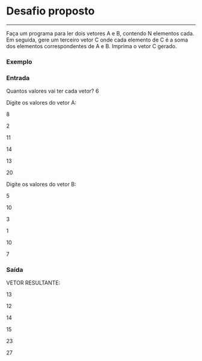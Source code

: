 <h1>Desafio proposto</h1>
<hr>
<p>Faça um programa para ler dois vetores A e B, contendo N elementos cada. Em seguida, gere um terceiro vetor C onde cada elemento de C é a soma dos elementos correspondentes de A e B. Imprima o vetor C gerado.
<h3>Exemplo</h3>
<h3>Entrada</h3>
<p> Quantos valores vai ter cada vetor? 6 </p>
<p>Digite os valores do vetor A: </p>
<p>8 </p>
<p>2 </p>
<p>11 </p>
<p>14 </p>
<p>13 </p>
<p>20 </p>
<p>Digite os valores do vetor B: </p>
<p>5 </p>
<p>10 </p>
<p>3 </p>
<p>1 </p>
<p>10 </p>
<p>7 </p>
<h3>Saída</h3>
<p>VETOR RESULTANTE: </p>
<p>13 </p>
<p>12 </p>
<p>14 </p>
<p>15 </p>
<p>23 </p>
<p>27  </p>